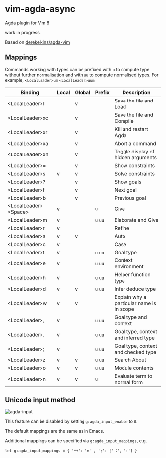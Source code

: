 # vim-agda-async

Agda plugin for Vim 8

work in progress

Based on [derekelkins/agda-vim](https://github.com/derekelkins/agda-vim)

## Mappings

Commands working with types can be prefixed with `u` to compute
type without further normalisation and with `uu` to compute
normalised types.
For example, `<LocalLeader>um` `<LocalLeader>uum`

| Binding                | Local | Global | Prefix   | Description |
| ---------------------- | ----- | ------ | -------- | ----------- |
| \<LocalLeader>l        |       | v      |          | Save the file and Load |
| \<LocalLeader>xc       |       | v      |          | Save the file and Compile |
| \<LocalLeader>xr       |       | v      |          | Kill and restart Agda |
| \<LocalLeader>xa       |       | v      |          | Abort a command |
| \<LocalLeader>xh       |       | v      |          | Toggle display of hidden arguments |
| \<LocalLeader>=        |       | v      |          | Show constraints |
| \<LocalLeader>s        | v     | v      |          | Solve constraints |
| \<LocalLeader>?        |       | v      |          | Show goals |
| \<LocalLeader>f        |       | v      |          | Next goal |
| \<LocalLeader>b        |       | v      |          | Previous goal |
| \<LocalLeader>\<Space> | v     |        | `u`      | Give |
| \<LocalLeader>m        | v     |        | `u` `uu` | Elaborate and Give |
| \<LocalLeader>r        | v     |        |          | Refine |
| \<LocalLeader>a        | v     | v      |          | Auto |
| \<LocalLeader>c        | v     |        |          | Case |
| \<LocalLeader>t        | v     |        | `u` `uu` | Goal type |
| \<LocalLeader>e        | v     |        | `u` `uu` | Context environment |
| \<LocalLeader>h        | v     |        | `u` `uu` | Helper function type |
| \<LocalLeader>d        | v     | v      | `u` `uu` | Infer deduce type |
| \<LocalLeader>w        | v     | v      |          | Explain why a particular name is in scope |
| \<LocalLeader>,        | v     |        | `u` `uu` | Goal type and context |
| \<LocalLeader>.        | v     |        | `u` `uu` | Goal type, context and inferred type |
| \<LocalLeader>;        | v     |        | `u` `uu` | Goal type, context and checked type |
| \<LocalLeader>z        | v     | v      | `u` `uu` | Search About |
| \<LocalLeader>o        | v     | v      | `u` `uu` | Module contents |
| \<LocalLeader>n        | v     | v      | `u`      | Evaluate term to normal form |

## Unicode input method

![agda-input](https://user-images.githubusercontent.com/16625236/62801703-d708f680-bad5-11e9-928f-65b449902709.gif)

This feature can be disabled by setting `g:agda_input_enable` to `0`.

The default mappings are the same as in Emacs.

Additional mappings can be specified via `g:agda_input_mappings`, e.g.
```vim
let g:agda_input_mappings = { '++': '⧺' , ';': ['︔', '؛'] }
```
